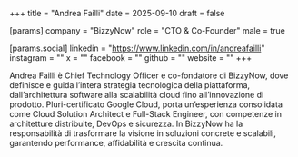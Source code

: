 +++
title = "Andrea Failli"
date = 2025-09-10
draft = false

[params]
company = "BizzyNow"
role = "CTO & Co-Founder"
male = true

[params.social]
linkedin = "https://www.linkedin.com/in/andreafailli"
instagram = ""
x = ""
facebook = ""
github = ""
website = ""
+++

Andrea Failli è Chief Technology Officer e co-fondatore di BizzyNow, dove definisce e guida l’intera strategia tecnologica della piattaforma, dall’architettura software alla scalabilità cloud fino all’innovazione di prodotto. Pluri-certificato Google Cloud, porta un’esperienza consolidata come Cloud Solution Architect e Full-Stack Engineer, con competenze in architetture distribuite, DevOps e sicurezza. In BizzyNow ha la responsabilità di trasformare la visione in soluzioni concrete e scalabili, garantendo performance, affidabilità e crescita continua.